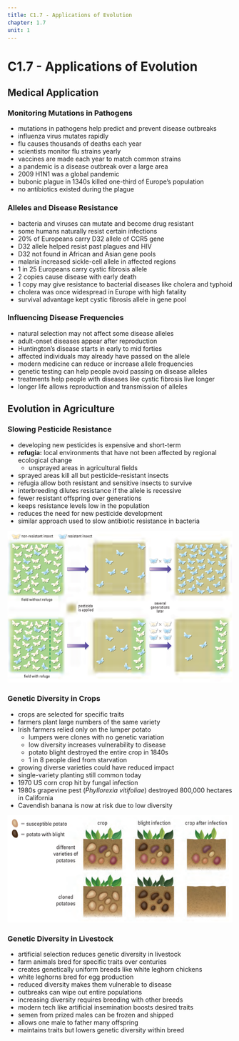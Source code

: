 ```yaml
---
title: C1.7 - Applications of Evolution
chapter: 1.7
unit: 1
---
```


# C1.7 - Applications of Evolution

## Medical Application

### Monitoring Mutations in Pathogens

* mutations in pathogens help predict and prevent disease outbreaks
* influenza virus mutates rapidly
* flu causes thousands of deaths each year
* scientists monitor flu strains yearly
* vaccines are made each year to match common strains
* a pandemic is a disease outbreak over a large area
* 2009 H1N1 was a global pandemic
* bubonic plague in 1340s killed one-third of Europe’s population
* no antibiotics existed during the plague

### Alleles and Disease Resistance

* bacteria and viruses can mutate and become drug resistant
* some humans naturally resist certain infections
* 20% of Europeans carry D32 allele of CCR5 gene
* D32 allele helped resist past plagues and HIV
* D32 not found in African and Asian gene pools
* malaria increased sickle-cell allele in affected regions
* 1 in 25 Europeans carry cystic fibrosis allele
* 2 copies cause disease with early death
* 1 copy may give resistance to bacterial diseases like cholera and typhoid
* cholera was once widespread in Europe with high fatality
* survival advantage kept cystic fibrosis allele in gene pool

### Influencing Disease Frequencies

* natural selection may not affect some disease alleles
* adult-onset diseases appear after reproduction
* Huntington’s disease starts in early to mid forties
* affected individuals may already have passed on the allele
* modern medicine can reduce or increase allele frequencies
* genetic testing can help people avoid passing on disease alleles
* treatments help people with diseases like cystic fibrosis live longer
* longer life allows reproduction and transmission of alleles

## Evolution in Agriculture

### Slowing Pesticide Resistance

* developing new pesticides is expensive and short-term
* **refugia:** local environments that have not been affected by regional ecological change
	* unsprayed areas in agricultural fields
* sprayed areas kill all but pesticide-resistant insects
* refugia allow both resistant and sensitive insects to survive
* interbreeding dilutes resistance if the allele is recessive
* fewer resistant offspring over generations
* keeps resistance levels low in the population
* reduces the need for new pesticide development
* similar approach used to slow antibiotic resistance in bacteria

<img src="img/c1.7/c1.7-refuge-effect.png" alt="Effect of refugia" width="650">

### Genetic Diversity in Crops

* crops are selected for specific traits
* farmers plant large numbers of the same variety
* Irish farmers relied only on the lumper potato
	* lumpers were clones with no genetic variation
	* low diversity increases vulnerability to disease
	* potato blight destroyed the entire crop in 1840s
	* 1 in 8 people died from starvation
* growing diverse varieties could have reduced impact
* single-variety planting still common today
* 1970 US corn crop hit by fungal infection
* 1980s grapevine pest (*Phyllorexia vitifoliae*) destroyed 800,000 hectares in California
* Cavendish banana is now at risk due to low diversity

<img src="img/c1.7/c1.7-crop-diversity.png" alt="Diversity in crops" width="600">

### Genetic Diversity in Livestock

* artificial selection reduces genetic diversity in livestock
* farm animals bred for specific traits over centuries
* creates genetically uniform breeds like white leghorn chickens
* white leghorns bred for egg production
* reduced diversity makes them vulnerable to disease
* outbreaks can wipe out entire populations
* increasing diversity requires breeding with other breeds
* modern tech like artificial insemination boosts desired traits
* semen from prized males can be frozen and shipped
* allows one male to father many offspring
* maintains traits but lowers genetic diversity within breed